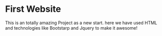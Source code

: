 # First Website
This is an totally amazing Project as a new start. here we have used HTML and technologies like Bootstarp and Jquery to make it awesome!
